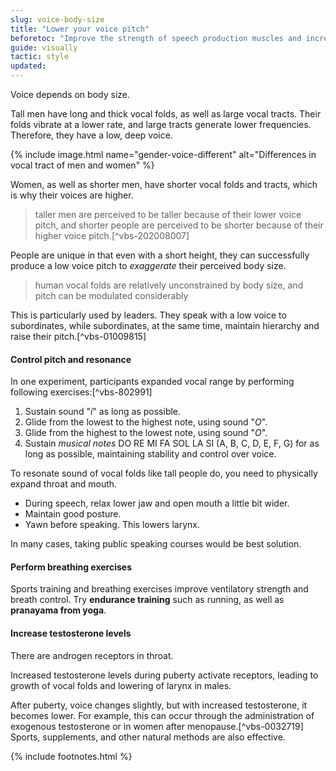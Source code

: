```yaml
---
slug: voice-body-size
title: "Lower your voice pitch"
beforetoc: "Improve the strength of speech production muscles and increase testosterone levels."
guide: visually
tactic: style
updated:
---
```

Voice depends on body size.

Tall men have long and thick vocal folds, as well as large vocal tracts. Their folds vibrate at a lower rate, and large tracts generate lower frequencies. Therefore, they have a low, deep voice.

{% include image.html name="gender-voice-different" alt="Differences in vocal tract of men and women" %}

Women, as well as shorter men, have shorter vocal folds and tracts, which is why their voices are higher.

> taller men are perceived to be taller because of their
lower voice pitch, and shorter people are perceived to be shorter because of their higher voice pitch.[^vbs-202008007]

People are unique in that even with a short height, they can successfully produce a low voice pitch to *exaggerate* their perceived body size.

> human vocal folds are relatively unconstrained by body size, and pitch can be modulated considerably

This is particularly used by leaders. They speak with a low voice to subordinates, while subordinates, at the same time, maintain hierarchy and raise their pitch.[^vbs-01009815]

#### Control pitch and resonance

In one experiment, participants expanded vocal range by performing following exercises:[^vbs-802991]

1. Sustain sound "*i*" as long as possible.
2. Glide from the lowest to the highest note, using sound "*O*".
3. Glide from the highest to the lowest note, using sound "*O*".
4. Sustain *musical notes* DO RE MI FA SOL LA SI  (A, B, C, D, E, F, G) for as long as possible, maintaining stability and control over voice.

To resonate sound of vocal folds like tall people do, you need to physically expand throat and mouth.

- During speech, relax lower jaw and open mouth a little bit wider.
- Maintain good posture.
- Yawn before speaking. This lowers larynx.

In many cases, taking public speaking courses would be best solution.

#### Perform breathing exercises

Sports training and breathing exercises improve ventilatory strength and breath control. Try **endurance training** such as running, as well as **pranayama from yoga**.

#### Increase testosterone levels

There are androgen receptors in throat.

Increased testosterone levels during puberty activate receptors, leading to growth of vocal folds and lowering of larynx in males.

After puberty, voice changes slightly, but with increased testosterone, it becomes lower. For example, this can occur through the administration of exogenous testosterone or in women after menopause.[^vbs-0032719] Sports, supplements, and other natural methods are also effective.

{% include footnotes.html %}

